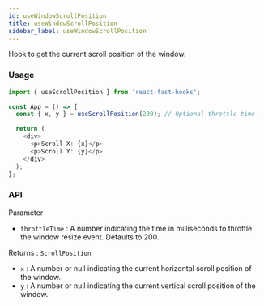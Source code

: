 ```yaml
---
id: useWindowScrollPosition
title: useWindowScrollPosition
sidebar_label: useWindowScrollPosition
---
```


Hook to get the current scroll position of the window.

### Usage

```typescript
import { useScrollPosition } from 'react-fast-hooks';

const App = () => {
  const { x, y } = useScrollPosition(200); // Optional throttle time

  return (
    <div>
      <p>Scroll X: {x}</p>
      <p>Scroll Y: {y}</p>
    </div>
  );
};
```

### API

Parameter  

- `throttleTime` : A number indicating the time in milliseconds to throttle the window resize event. Defaults to 200.

Returns : `ScrollPosition`

- `x` : A number or null indicating the current horizontal scroll position of the window.
- `y` : A number or null indicating the current vertical scroll position of the window.
